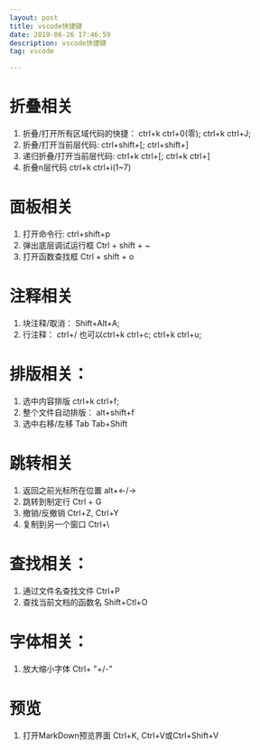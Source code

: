 ```yaml
---
layout: post
title: vscode快捷键
date: 2019-06-26 17:46:59
description: vscode快捷键
tag: vscode

---
```

# 折叠相关
1. 折叠/打开所有区域代码的快捷：	ctrl+k ctrl+0(零);		ctrl+k ctrl+J;
1. 折叠/打开当前层代码: 			ctrl+shift+[; 			ctrl+shift+]
1. 递归折叠/打开当前层代码: 		ctrl+k ctrl+[; 			ctrl+k ctrl+]
1. 折叠n层代码						ctrl+k ctrl+i(1~7)

# 面板相关 
1. 打开命令行: 					ctrl+shift+p
1. 弹出底层调试运行框			Ctrl + shift + ~
1. 打开函数查找框			Ctrl + shift + o

# 注释相关
1. 块注释/取消：				Shift+Alt+A;
4. 行注释：					ctrl+/	也可以ctrl+k ctrl+c;  ctrl+k ctrl+u;

# 排版相关：
1. 选中内容排版				ctrl+k ctrl+f;
6. 整个文件自动排版：			alt+shift+f
6. 选中右移/左移				Tab			Tab+Shift

# 跳转相关
1. 返回之前光标所在位置			alt+<-/->
1. 跳转到制定行					Ctrl + G
1. 撤销/反撤销					Ctrl+Z, Ctrl+Y
1. 复制到另一个窗口			Ctrl+\

# 查找相关：
1. 通过文件名查找文件			Ctrl+P
2. 查找当前文档的函数名			Shift+Ctl+O

# 字体相关：
1. 放大缩小字体				Ctrl+ "+/-"

# 预览
1. 打开MarkDown预览界面		Ctrl+K, Ctrl+V或Ctrl+Shift+V
